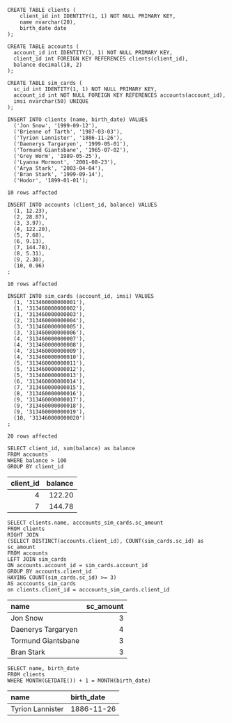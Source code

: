 ``` 
CREATE TABLE clients (
    client_id int IDENTITY(1, 1) NOT NULL PRIMARY KEY,
	name nvarchar(20),
	birth_date date
);
```
``` 
CREATE TABLE accounts (
  account_id int IDENTITY(1, 1) NOT NULL PRIMARY KEY,
  client_id int FOREIGN KEY REFERENCES clients(client_id),
  balance decimal(18, 2)
);
```
``` 
CREATE TABLE sim_cards (
  sc_id int IDENTITY(1, 1) NOT NULL PRIMARY KEY,
  account_id int NOT NULL FOREIGN KEY REFERENCES accounts(account_id),
  imsi nvarchar(50) UNIQUE
);
```
``` 
INSERT INTO clients (name, birth_date) VALUES
  ('Jon Snow', '1999-09-12'),
  ('Brienne of Tarth', '1987-03-03'),
  ('Tyrion Lannister', '1886-11-26'),
  ('Daenerys Targaryen', '1999-05-01'),
  ('Tormund Giantsbane', '1965-07-02'),
  ('Grey Worm', '1989-05-25'),
  ('Lyanna Mormont', '2001-08-23'),
  ('Arya Stark', '2003-04-04'),
  ('Bran Stark', '1999-09-14'),
  ('Hodor', '1899-01-01');
```
``` status
10 rows affected
```
``` 
INSERT INTO accounts (client_id, balance) VALUES
  (1, 12.23),
  (2, 28.87),
  (3, 3.97),
  (4, 122.20),
  (5, 7.68),
  (6, 9.13),
  (7, 144.78),
  (8, 5.31),
  (9, 2.30),
  (10, 0.96)
;
```
``` status
10 rows affected
```
``` 
INSERT INTO sim_cards (account_id, imsi) VALUES
  (1, '313460000000001'),
  (1, '313460000000002'),
  (1, '313460000000003'),
  (2, '313460000000004'),
  (3, '313460000000005'),
  (3, '313460000000006'),
  (4, '313460000000007'),
  (4, '313460000000008'),
  (4, '313460000000009'),
  (4, '313460000000010'),
  (5, '313460000000011'),
  (5, '313460000000012'),
  (5, '313460000000013'),
  (6, '313460000000014'),
  (7, '313460000000015'),
  (8, '313460000000016'),
  (9, '313460000000017'),
  (9, '313460000000018'),
  (9, '313460000000019'),
  (10, '313460000000020')
;
```
``` status
20 rows affected
```
``` 
SELECT client_id, sum(balance) as balance
FROM accounts
WHERE balance > 100
GROUP BY client_id
```
| client\_id | balance |
| ---------:|-------:|
| 4 | 122.20 |
| 7 | 144.78 |

``` 
SELECT clients.name, acccounts_sim_cards.sc_amount
FROM clients
RIGHT JOIN 
(SELECT DISTINCT(accounts.client_id), COUNT(sim_cards.sc_id) as sc_amount
FROM accounts
LEFT JOIN sim_cards
ON accounts.account_id = sim_cards.account_id
GROUP BY accounts.client_id
HAVING COUNT(sim_cards.sc_id) >= 3)
AS acccounts_sim_cards
on clients.client_id = acccounts_sim_cards.client_id
```
| name | sc\_amount |
| :----|---------:|
| Jon Snow | 3 |
| Daenerys Targaryen | 4 |
| Tormund Giantsbane | 3 |
| Bran Stark | 3 |

``` 
SELECT name, birth_date
FROM clients 
WHERE MONTH(GETDATE()) + 1 = MONTH(birth_date)
```
| name | birth\_date |
| :----|:----------|
| Tyrion Lannister | 1886-11-26 |
